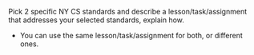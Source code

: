 

Pick 2 specific NY CS standards and describe a lesson/task/assignment that addresses your selected standards, explain how.
  * You can use the same lesson/task/assignment for both, or different ones.
